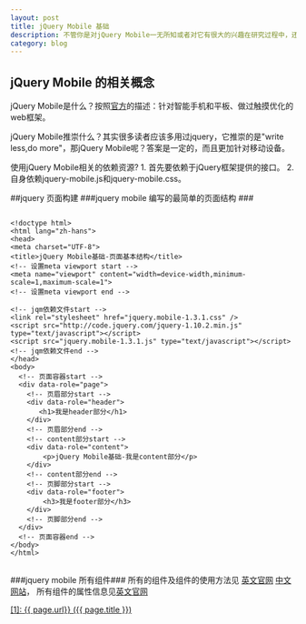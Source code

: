 ```yaml
---
layout: post
title: jQuery Mobile 基础
description: 不管你是对jQuery Mobile一无所知或者对它有很大的兴趣在研究过程中，还是已经开始用它做项目的开发者，欢迎加入这个jqm学习之旅
category: blog
---
```


<h2> jQuery Mobile 的相关概念 </h2>
<p>jQuery Mobile是什么？按照<a href="http://jquerymoblie.com/">官方</a>的描述：针对智能手机和平板、做过触摸优化的web框架。</p>

<p>jQuery Mobile推崇什么？其实很多读者应该多用过jquery，它推崇的是"write less,do more"，那jQuery Mobile呢？答案是一定的，而且更加针对移动设备。</p>

<p>使用jQuery Mobile相关的依赖资源?
1. 首先要依赖于jQuery框架提供的接口。
2. 自身依赖jquery-mobile.js和jquery-mobile.css。</p>

##jquery 页面构建
###jquery mobile 编写的最简单的页面结构 ###
<pre>
<code>
&lt;!doctype html&gt;
&lt;html lang="zh-hans"&gt;
&lt;head&gt;
&lt;meta charset="UTF-8"&gt;
&lt;title&gt;jQuery Mobile基础-页面基本结构&lt;/title&gt;
&lt;!-- 设置meta viewport start --&gt;
&lt;meta name="viewport" content="width=device-width,minimum-scale=1,maximum-scale=1"&gt;
&lt;!-- 设置meta viewport end --&gt;

&lt;!-- jqm依赖文件start --&gt;
&lt;link rel="stylesheet" href="jquery.mobile-1.3.1.css" /&gt;
&lt;script src="http://code.jquery.com/jquery-1.10.2.min.js" type="text/javascript"&gt;&lt;/script&gt;
&lt;script src="jquery.mobile-1.3.1.js" type="text/javascript"&gt;&lt;/script&gt;
&lt;!-- jqm依赖文件end --&gt;
&lt;/head&gt;
&lt;body&gt;
  &lt;!-- 页面容器start --&gt;
  &lt;div data-role="page"&gt;
	&lt;!-- 页眉部分start --&gt;
	&lt;div data-role="header"&gt;
	   &lt;h1&gt;我是header部分&lt;/h1&gt;
	&lt;/div&gt;
	&lt;!-- 页眉部分end --&gt;
	&lt;!-- content部分start --&gt;
	&lt;div data-role="content"&gt;
		&lt;p&gt;jQuery Mobile基础-我是content部分&lt;/p&gt;
	&lt;/div&gt;
	&lt;!-- content部分end --&gt;
	&lt;!-- 页脚部分start --&gt;
	&lt;div data-role="footer"&gt;
		&lt;h3&gt;我是footer部分&lt;/h3&gt;
	&lt;/div&gt;
	&lt;!-- 页脚部分end --&gt;
  &lt;/div&gt; 
  &lt;!-- 页面容器end --&gt; 
&lt;/body&gt;
&lt;/html&gt;
</code>
</pre>

###jquery mobile 所有组件###
所有的组件及组件的使用方法见
<a href="http://api.jquerymobile.com/category/widgets/">英文官网</a>
<a href="http://www.jqmapi.com/">中文网站</a>，
所有组件的属性信息见<a href="http://api.jquerymobile.com/data-attribute/">英文官网

[1]:    {{ page.url}}  ({{ page.title }})
